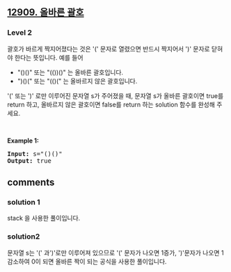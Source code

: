 <h2><a href="https://school.programmers.co.kr/learn/courses/30/lessons/12909">12909. 올바른 괄호</a></h2><h3>Level 2</h3>
괄호가 바르게 짝지어졌다는 것은 '(' 문자로 열렸으면 반드시 짝지어서 ')' 문자로 닫혀야 한다는 뜻입니다. 예를 들어

-   "()()" 또는 "(())()" 는 올바른 괄호입니다.
-   ")()(" 또는 "(()(" 는 올바르지 않은 괄호입니다.

'(' 또는 ')' 로만 이루어진 문자열 s가 주어졌을 때, 문자열 s가 올바른 괄호이면 true를 return 하고, 올바르지 않은 괄호이면 false를 return 하는 solution 함수를 완성해 주세요.
<p>&nbsp;</p>
<p><strong class="example">Example 1:</strong></p>
<pre><strong>Input:</strong> s="()()"
<strong>Output:</strong> true</pre>

<h2> comments </h2>
<h3>solution 1 </h3>
<p>stack 을 사용한 풀이입니다.</p>

<h3> solution2</h3>
문자열 s는 '(' 과')'로만 이루어져 있으므로 '(' 문자가 나오면 1증가, ')'문자가 나오면 1감소하여 0이 되면 올바른 짝이 되는 공식을 사용한 풀이입니다.